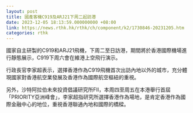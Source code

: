 ```yaml
---
layout: post
title: 國產客機C919及ARJ21下周二起訪港
date: 2023-12-05 18:13:59.000000000 +08:00
link: https://news.rthk.hk/rthk/ch/component/k2/1730846-20231205.htm
categories: rthk
---
```


國家自主研製的C919和ARJ21飛機，下周二至日訪港，期間將於香港國際機場進行靜態展示，C919下周六會在維港上空飛行演示。

行政長官李家超表示，選擇香港作為C919飛機首次出訪內地以外的城市，充分體現國家對香港航空業發展及香港作為國際航空樞紐的重視。

另外，沙特阿拉伯未來投資倡議研究所FII，本周四至周五在本港舉行首屆「PRIORITY亞洲峰會」，李家超指研究所選擇香港作為場地，是肯定香港作為國際金融中心的地位，重視香港聯通內地和國際的橋樑。
